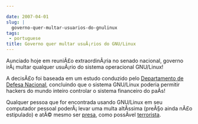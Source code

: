 ```yaml
---

date: 2007-04-01
slug: |
  governo-quer-multar-usuarios-do-gnulinux
tags:
 - portuguese
title: Governo quer multar usuÃ¡rios do GNU/Linux
---
```


Aunciado hoje em reuniÃ£o extraordinÃ¡ria no senado nacional, governo
irÃ¡ multar qualquer usuÃ¡rio do sistema operacional GNU/Linux!

A decisÃ£o foi baseada em um estudo conduzido pelo [Departamento de
Defesa Nacional](http://pt.wikipedia.org/wiki/Primeiro_de_abril),
concluindo que o sistema GNU/Linux poderia permitir hackers do mundo
inteiro controlar o sistema financeiro do paÃ­s!

Qualquer pessoa que for encontrada usando GNU/Linux em seu computador
pessoal poderÃ¡ levar uma multa altÃ­ssima (preÃ§o ainda nÃ£o
estipulado) e atÃ© mesmo ser
[presa](http://www.guiadohardware.net/comunidade/fbi-lamers/330318/),
como possÃ­vel
[terrorista](http://www.fbi.gov/wanted/fugitives/dt/sandiego_da.htm).
